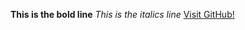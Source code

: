 **This is the bold line**
*This is the italics line*
<This is the blockquote line>
	[Visit GitHub!](https://www.github.com)